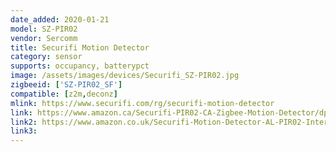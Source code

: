 ```yaml
---
date_added: 2020-01-21
model: SZ-PIR02
vendor: Sercomm
title: Securifi Motion Detector
category: sensor
supports: occupancy, batterypct
image: /assets/images/devices/Securifi_SZ-PIR02.jpg
zigbeeid: ['SZ-PIR02_SF']
compatible: [z2m,deconz]
mlink: https://www.securifi.com/rg/securifi-motion-detector
link: https://www.amazon.ca/Securifi-PIR02-CA-Zigbee-Motion-Detector/dp/B014UQFAY0
link2: https://www.amazon.co.uk/Securifi-Motion-Detector-AL-PIR02-Interface/dp/B00TZSV020
link3: 
---
```

